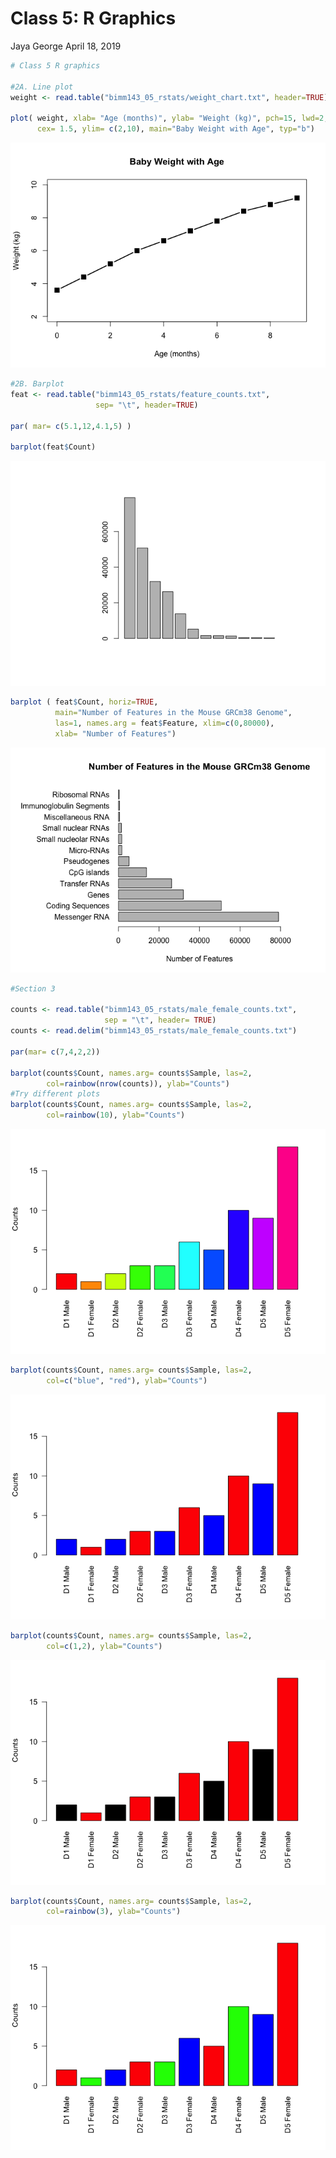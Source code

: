 Class 5: R Graphics
================
Jaya George
April 18, 2019

``` r
# Class 5 R graphics

#2A. Line plot
weight <- read.table("bimm143_05_rstats/weight_chart.txt", header=TRUE)

plot( weight, xlab= "Age (months)", ylab= "Weight (kg)", pch=15, lwd=2, 
      cex= 1.5, ylim= c(2,10), main="Baby Weight with Age", typ="b")
```

![](class05_files/figure-markdown_github/unnamed-chunk-1-1.png)

``` r
#2B. Barplot
feat <- read.table("bimm143_05_rstats/feature_counts.txt", 
                   sep= "\t", header=TRUE)

par( mar= c(5.1,12,4.1,5) )

barplot(feat$Count)
```

![](class05_files/figure-markdown_github/unnamed-chunk-1-2.png)

``` r
barplot ( feat$Count, horiz=TRUE, 
          main="Number of Features in the Mouse GRCm38 Genome",
          las=1, names.arg = feat$Feature, xlim=c(0,80000),
          xlab= "Number of Features")
```

![](class05_files/figure-markdown_github/unnamed-chunk-1-3.png)

``` r
#Section 3

counts <- read.table("bimm143_05_rstats/male_female_counts.txt", 
                     sep = "\t", header= TRUE)
counts <- read.delim("bimm143_05_rstats/male_female_counts.txt")

par(mar= c(7,4,2,2))

barplot(counts$Count, names.arg= counts$Sample, las=2, 
        col=rainbow(nrow(counts)), ylab="Counts")
#Try different plots
barplot(counts$Count, names.arg= counts$Sample, las=2, 
        col=rainbow(10), ylab="Counts")
```

![](class05_files/figure-markdown_github/unnamed-chunk-1-4.png)

``` r
barplot(counts$Count, names.arg= counts$Sample, las=2, 
        col=c("blue", "red"), ylab="Counts")
```

![](class05_files/figure-markdown_github/unnamed-chunk-1-5.png)

``` r
barplot(counts$Count, names.arg= counts$Sample, las=2, 
        col=c(1,2), ylab="Counts")
```

![](class05_files/figure-markdown_github/unnamed-chunk-1-6.png)

``` r
barplot(counts$Count, names.arg= counts$Sample, las=2, 
        col=rainbow(3), ylab="Counts")
```

![](class05_files/figure-markdown_github/unnamed-chunk-1-7.png)
